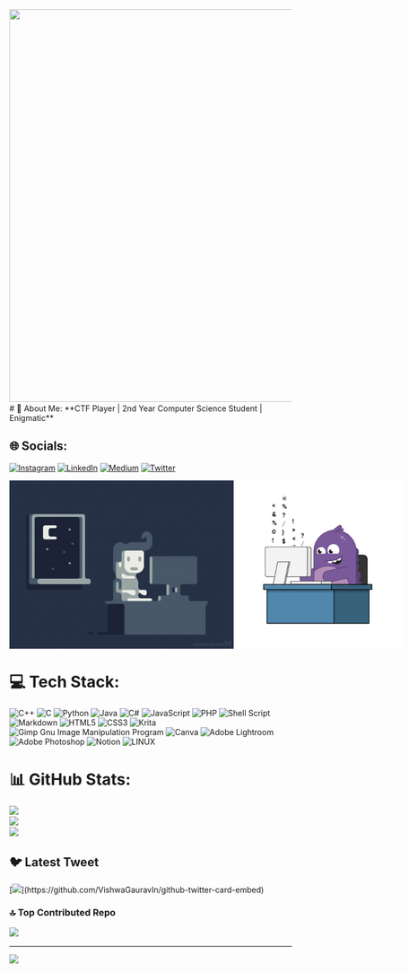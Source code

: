 <img src="https://raw.githubusercontent.com/w3irdsh4rk/w3irdsh4rk/main/j3veqfu4ex/name.gif?token=GHSAT0AAAAAACBWWLT3YP2ES6YXGZUJEIMOZCPOUXA" width=1500 height=700>
# 💫 About Me:
  **CTF Player | 2nd Year Computer Science Student | Enigmatic**


## 🌐 Socials:
[![Instagram](https://img.shields.io/badge/Instagram-%23E4405F.svg?logo=Instagram&logoColor=white)](https://instagram.com/5abhya_) [![LinkedIn](https://img.shields.io/badge/LinkedIn-%230077B5.svg?logo=linkedin&logoColor=white)](https://linkedin.com/in/sabhya-raj-mehta-6012a8262) [![Medium](https://img.shields.io/badge/Medium-12100E?logo=medium&logoColor=white)](https://medium.com/@5h4rk) [![Twitter](https://img.shields.io/badge/Twitter-%231DA1F2.svg?logo=Twitter&logoColor=white)](https://twitter.com/_w31rd5h4rk_) 

<div style="display: flex;"><img src="j3veqfu4ex/code.gif" alt="Coding" height="300px"/><img src="j3veqfu4ex/coding.gif" alt="Coding" height="300px"/></div>

     
     
# 💻 Tech Stack:
![C++](https://img.shields.io/badge/c++-%2300599C.svg?style=for-the-badge&logo=c%2B%2B&logoColor=white) ![C](https://img.shields.io/badge/c-%2300599C.svg?style=for-the-badge&logo=c&logoColor=white) ![Python](https://img.shields.io/badge/python-3670A0?style=for-the-badge&logo=python&logoColor=ffdd54) ![Java](https://img.shields.io/badge/java-%23ED8B00.svg?style=for-the-badge&logo=java&logoColor=white) ![C#](https://img.shields.io/badge/c%23-%23239120.svg?style=for-the-badge&logo=c-sharp&logoColor=white) ![JavaScript](https://img.shields.io/badge/javascript-%23323330.svg?style=for-the-badge&logo=javascript&logoColor=%23F7DF1E) ![PHP](https://img.shields.io/badge/php-%23777BB4.svg?style=for-the-badge&logo=php&logoColor=white) ![Shell Script](https://img.shields.io/badge/shell_script-%23121011.svg?style=for-the-badge&logo=gnu-bash&logoColor=white) ![Markdown](https://img.shields.io/badge/markdown-%23000000.svg?style=for-the-badge&logo=markdown&logoColor=white) ![HTML5](https://img.shields.io/badge/html5-%23E34F26.svg?style=for-the-badge&logo=html5&logoColor=white) ![CSS3](https://img.shields.io/badge/css3-%231572B6.svg?style=for-the-badge&logo=css3&logoColor=white) ![Krita](https://img.shields.io/badge/Krita-203759?style=for-the-badge&logo=krita&logoColor=EEF37B) ![Gimp Gnu Image Manipulation Program](https://img.shields.io/badge/Gimp-657D8B?style=for-the-badge&logo=gimp&logoColor=FFFFFF) ![Canva](https://img.shields.io/badge/Canva-%2300C4CC.svg?style=for-the-badge&logo=Canva&logoColor=white) ![Adobe Lightroom](https://img.shields.io/badge/Adobe%20Lightroom-31A8FF.svg?style=for-the-badge&logo=Adobe%20Lightroom&logoColor=white) ![Adobe Photoshop](https://img.shields.io/badge/adobephotoshop-%2331A8FF.svg?style=for-the-badge&logo=adobephotoshop&logoColor=white) ![Notion](https://img.shields.io/badge/Notion-%23000000.svg?style=for-the-badge&logo=notion&logoColor=white) ![LINUX](https://img.shields.io/badge/Linux-FCC624?style=for-the-badge&logo=linux&logoColor=black)
# 📊 GitHub Stats:
![](https://github-readme-stats.vercel.app/api?username=w3irdsh4rk&theme=dark&hide_border=false&include_all_commits=false&count_private=true)<br/>
![](https://github-readme-streak-stats.herokuapp.com/?user=w3irdsh4rk&theme=dark&hide_border=false)<br/>
![](https://github-readme-stats.vercel.app/api/top-langs/?username=w3irdsh4rk&theme=dark&hide_border=false&include_all_commits=false&count_private=true&layout=compact)

## 🐦 Latest Tweet
[![](https://gtce.itsvg.in/api?username=_w31rd5h4rk_)](https://github.com/VishwaGauravIn/github-twitter-card-embed)

### 🔝 Top Contributed Repo
![](https://github-contributor-stats.vercel.app/api?username=w3irdsh4rk&limit=5&theme=dracula&combine_all_yearly_contributions=true)

---
[![](https://visitcount.itsvg.in/api?id=w3irdsh4rk&icon=1&color=6)](https://visitcount.itsvg.in)

<!-- Proudly created with GPRM ( https://gprm.itsvg.in ) -->
